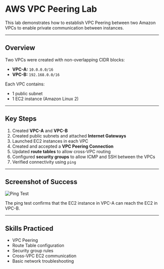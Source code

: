 # AWS VPC Peering Lab

This lab demonstrates how to establish VPC Peering between two Amazon VPCs to enable private communication between instances.

---

## Overview

Two VPCs were created with non-overlapping CIDR blocks:

- **VPC-A:** `10.0.0.0/16`
- **VPC-B:** `192.168.0.0/16`

Each VPC contains:

- 1 public subnet
- 1 EC2 instance (Amazon Linux 2)

---

## Key Steps

1. Created **VPC-A** and **VPC-B**
2. Created public subnets and attached **Internet Gateways**
3. Launched EC2 instances in each VPC
4. Created and accepted a **VPC Peering Connection**
5. Updated **route tables** to allow cross-VPC routing
6. Configured **security groups** to allow ICMP and SSH between the VPCs
7. Verified connectivity using `ping`

---

## Screenshot of Success

![Ping Test](<img width="822" height="511" alt="ping success" src="https://github.com/user-attachments/assets/600f3c6b-496b-4513-87d8-af86f8f2370d" />)

The ping test confirms that the EC2 instance in VPC-A can reach the EC2 in VPC-B.

---

## Skills Practiced

- VPC Peering
- Route Table configuration
- Security group rules
- Cross-VPC EC2 communication
- Basic network troubleshooting

